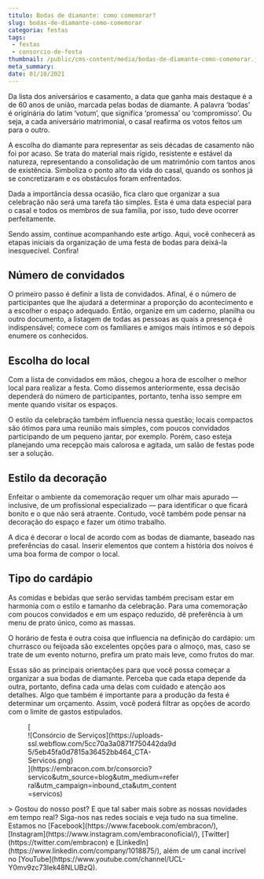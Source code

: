 ```yaml
---
titulo: Bodas de diamante: como comemorar?
slug: bodas-de-diamante-como-comemorar
categoria: festas
tags:
 - festas
 - consorcio-de-festa
thumbnail: /public/cms-content/media/bodas-de-diamante-como-comemorar.jpg
meta_summary: 
date: 01/10/2021
---
```

Da lista dos aniversários e casamento, a data que ganha mais destaque é a de 60 anos de união, marcada pelas bodas de diamante. A palavra ‘bodas’ é originária do latim ‘votum’, que significa ‘promessa’ ou ‘compromisso’. Ou seja, a cada aniversário matrimonial, o casal reafirma os votos feitos um para o outro.

A escolha do diamante para representar as seis décadas de casamento não foi por acaso. Se trata do material mais rígido, resistente e estável da natureza, representando a consolidação de um matrimônio com tantos anos de existência. Simboliza o ponto alto da vida do casal, quando os sonhos já se concretizaram e os obstáculos foram enfrentados.

Dada a importância dessa ocasião, fica claro que organizar a sua celebração não será uma tarefa tão simples. Esta é uma data especial para o casal e todos os membros de sua família, por isso, tudo deve ocorrer perfeitamente.

Sendo assim, continue acompanhando este artigo. Aqui, você conhecerá as etapas iniciais da organização de uma festa de bodas para deixá-la inesquecível. Confira!

Número de convidados
--------------------

O primeiro passo é definir a lista de convidados. Afinal, é o número de participantes que lhe ajudará a determinar a proporção do acontecimento e a escolher o espaço adequado. Então, organize em um caderno, planilha ou outro documento, a listagem de todas as pessoas as quais a presença é indispensável; comece com os familiares e amigos mais íntimos e só depois enumere os conhecidos.

Escolha do local
----------------

Com a lista de convidados em mãos, chegou a hora de escolher o melhor local para realizar a festa. Como dissemos anteriormente, essa decisão dependerá do número de participantes, portanto, tenha isso sempre em mente quando visitar os espaços.

O estilo da celebração também influencia nessa questão; locais compactos são ótimos para uma reunião mais simples, com poucos convidados participando de um pequeno jantar, por exemplo. Porém, caso esteja planejando uma recepção mais calorosa e agitada, um salão de festas pode ser a solução.

Estilo da decoração
-------------------

Enfeitar o ambiente da comemoração requer um olhar mais apurado — inclusive, de um profissional especializado — para identificar o que ficará bonito e o que não será atraente. Contudo, você também pode pensar na decoração do espaço e fazer um ótimo trabalho.

A dica é decorar o local de acordo com as bodas de diamante, baseado nas preferências do casal. Inserir elementos que contem a história dos noivos é uma boa forma de compor o local.

Tipo do cardápio
----------------

As comidas e bebidas que serão servidas também precisam estar em harmonia com o estilo e tamanho da celebração. Para uma comemoração com poucos convidados e em um espaço reduzido, dê preferência à um menu de prato único, como as massas.

O horário de festa é outra coisa que influencia na definição do cardápio: um churrasco ou feijoada são excelentes opções para o almoço, mas, caso se trate de um evento noturno, prefira um prato mais leve, como frutos do mar.

Essas são as principais orientações para que você possa começar a organizar a sua bodas de diamante. Perceba que cada etapa depende da outra, portanto, defina cada uma delas com cuidado e atenção aos detalhes. Algo que também é importante para a produção da festa é determinar um orçamento. Assim, você poderá filtrar as opções de acordo com o limite de gastos estipulados.

<figure class="w-richtext-figure-type-image w-richtext-align-center" style="max-width:310px">[<div>![Consórcio de Serviços](https://uploads-ssl.webflow.com/5cc70a3a0871f750442da9d5/5eb45fa0d7815a36452bb464_CTA-Servicos.png)</div>](https://embracon.com.br/consorcio?servico&utm_source=blog&utm_medium=referral&utm_campaign=inbound_cta&utm_content=servicos)</figure>> Gostou do nosso post? E que tal saber mais sobre as nossas novidades em tempo real? Siga-nos nas redes sociais e veja tudo na sua timeline. Estamos no [Facebook](https://www.facebook.com/embracon/), [Instagram](https://www.instagram.com/embraconoficial/), [Twitter](https://twitter.com/embracon) e [LinkedIn](https://www.linkedin.com/company/1018875/), além de um canal incrível no [YouTube](https://www.youtube.com/channel/UCL-Y0mv9zc73Iek48NLUBzQ).
